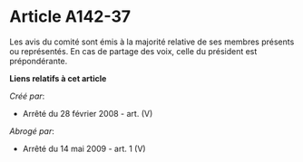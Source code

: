 # Article A142-37

Les avis du comité sont émis à la majorité relative de ses membres présents ou représentés. En cas de partage des voix, celle
du président est prépondérante.

**Liens relatifs à cet article**

_Créé par_:

  - Arrêté du 28 février 2008 - art. (V)

_Abrogé par_:

  - Arrêté du 14 mai 2009 - art. 1 (V)
